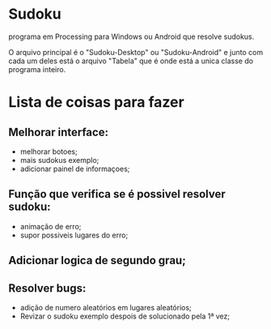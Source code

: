 # Sudoku
 programa em Processing para Windows ou Android que resolve sudokus.
 
 O arquivo principal é o "Sudoku-Desktop" ou "Sudoku-Android" e junto com cada um deles está o arquivo "Tabela" que é onde está a unica classe do programa inteiro.

# Lista de coisas para fazer

## Melhorar interface:
- melhorar botoes;
- mais sudokus exemplo;
- adicionar painel de informaçoes;

## Função que verifica se é possivel resolver sudoku:
- animação de erro;
- supor possiveis lugares do erro;

## Adicionar logica de segundo grau;

## Resolver bugs:
- adição de numero aleatórios em lugares aleatórios;
- Revizar o sudoku exemplo despois de solucionado pela 1ª vez;
